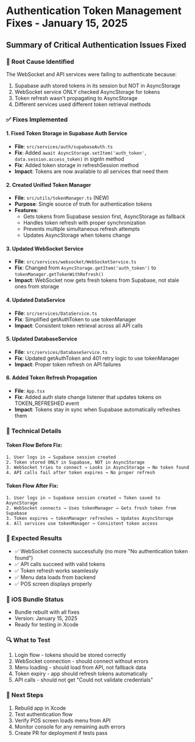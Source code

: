 # Authentication Token Management Fixes - January 15, 2025

## Summary of Critical Authentication Issues Fixed

### 🚨 Root Cause Identified
The WebSocket and API services were failing to authenticate because:
1. Supabase auth stored tokens in its session but NOT in AsyncStorage
2. WebSocket service ONLY checked AsyncStorage for tokens
3. Token refresh wasn't propagating to AsyncStorage
4. Different services used different token retrieval methods

### ✅ Fixes Implemented

#### 1. **Fixed Token Storage in Supabase Auth Service**
- **File**: `src/services/auth/supabaseAuth.ts`
- **Fix**: Added `await AsyncStorage.setItem('auth_token', data.session.access_token)` in signIn method
- **Fix**: Added token storage in refreshSession method
- **Impact**: Tokens are now available to all services that need them

#### 2. **Created Unified Token Manager**
- **File**: `src/utils/tokenManager.ts` (NEW)
- **Purpose**: Single source of truth for authentication tokens
- **Features**:
  - Gets tokens from Supabase session first, AsyncStorage as fallback
  - Handles token refresh with proper synchronization
  - Prevents multiple simultaneous refresh attempts
  - Updates AsyncStorage when tokens change

#### 3. **Updated WebSocket Service**
- **File**: `src/services/websocket/WebSocketService.ts`
- **Fix**: Changed from `AsyncStorage.getItem('auth_token')` to `tokenManager.getTokenWithRefresh()`
- **Impact**: WebSocket now gets fresh tokens from Supabase, not stale ones from storage

#### 4. **Updated DataService**
- **File**: `src/services/DataService.ts`
- **Fix**: Simplified getAuthToken to use tokenManager
- **Impact**: Consistent token retrieval across all API calls

#### 5. **Updated DatabaseService**
- **File**: `src/services/DatabaseService.ts`
- **Fix**: Updated getAuthToken and 401 retry logic to use tokenManager
- **Impact**: Proper token refresh on API failures

#### 6. **Added Token Refresh Propagation**
- **File**: `App.tsx`
- **Fix**: Added auth state change listener that updates tokens on TOKEN_REFRESHED event
- **Impact**: Tokens stay in sync when Supabase automatically refreshes them

### 🔧 Technical Details

#### Token Flow Before Fix:
```
1. User logs in → Supabase session created
2. Token stored ONLY in Supabase, NOT in AsyncStorage
3. WebSocket tries to connect → Looks in AsyncStorage → No token found
4. API calls fail after token expires → No proper refresh
```

#### Token Flow After Fix:
```
1. User logs in → Supabase session created → Token saved to AsyncStorage
2. WebSocket connects → Uses tokenManager → Gets fresh token from Supabase
3. Token expires → tokenManager refreshes → Updates AsyncStorage
4. All services use tokenManager → Consistent token access
```

### 🎯 Expected Results
- ✅ WebSocket connects successfully (no more "No authentication token found")
- ✅ API calls succeed with valid tokens
- ✅ Token refresh works seamlessly
- ✅ Menu data loads from backend
- ✅ POS screen displays properly

### 📱 iOS Bundle Status
- Bundle rebuilt with all fixes
- Version: January 15, 2025
- Ready for testing in Xcode

### 🔍 What to Test
1. Login flow - tokens should be stored correctly
2. WebSocket connection - should connect without errors
3. Menu loading - should load from API, not fallback data
4. Token expiry - app should refresh tokens automatically
5. API calls - should not get "Could not validate credentials"

### 🚀 Next Steps
1. Rebuild app in Xcode
2. Test authentication flow
3. Verify POS screen loads menu from API
4. Monitor console for any remaining auth errors
5. Create PR for deployment if tests pass